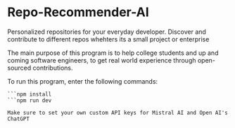 # Repo-Recommender-AI
Personalized repositories for your everyday developer. Discover and contribute to different repos whehters its a small project or enterprise

The main purpose of this program is to help college students and up and coming software engineers, to get real world experience
through open-sourced contributions.

To run this program, enter the following commands:
```cd Recall
```npm install
```npm run dev

Make sure to set your own custom API keys for Mistral AI and Open AI's ChatGPT
